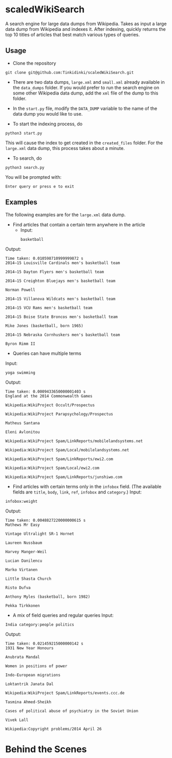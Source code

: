 # scaledWikiSearch

A search engine for large data dumps from Wikipedia. Takes as input a large data dump from Wikipedia and indexes it. After indexing, quickly returns the top 10 titles of articles that best match various types of queries. 

## Usage
- Clone the repository

```git clone git@github.com:Tinkidinki/scaledWikiSearch.git```

- There are two data dumps, `large.xml` and `small.xml` already available in the `data_dumps` folder. If you would prefer to run the search engine on some other Wikipedia data dump, add the `xml` file of the dump to this folder. 

- In the `start.py` file, modify the `DATA_DUMP` variable to the name of the data dump you would like to use.

- To start the indexing process, do

```python3 start.py```

This will cause the index to get created in the `created_files` folder. For the `large.xml` data dump, this process takes about a minute.

- To search, do

```python3 search.py```

You will be prompted with:

```Enter query or press e to exit```


## Examples

The following examples are for the `large.xml` data dump.

- Find articles that contain a certain term anywhere in the article
    - Input:
        ```
        basketball
        ```
Output:
```
Time taken: 0.010598710999999872 s
2014–15 Louisville Cardinals men's basketball team
    
2014–15 Dayton Flyers men's basketball team
    
2014–15 Creighton Bluejays men's basketball team
    
Norman Powell
    
2014–15 Villanova Wildcats men's basketball team
    
2014–15 VCU Rams men's basketball team
    
2014–15 Boise State Broncos men's basketball team
    
Mike Jones (basketball, born 1965)
    
2014–15 Nebraska Cornhuskers men's basketball team
    
Byron Rimm II
```

- Queries can have multiple terms 

Input:
```
yoga swimming
```

Output:
```
Time taken: 0.0009433650000001403 s
England at the 2014 Commonwealth Games
    
Wikipedia:WikiProject Occult/Prospectus
    
Wikipedia:WikiProject Parapsychology/Prospectus
    
Matheus Santana
    
Eleni Avlonitou
    
Wikipedia:WikiProject Spam/LinkReports/mobilelandsystems.net
    
Wikipedia:WikiProject Spam/Local/mobilelandsystems.net
    
Wikipedia:WikiProject Spam/LinkReports/ewi2.com
    
Wikipedia:WikiProject Spam/Local/ewi2.com
    
Wikipedia:WikiProject Spam/LinkReports/junshiwo.com
```

- Find articles with certain terms only in the `infobox` field. (The available fields are `title`, `body`, `link`, `ref`, `infobox` and `category`.) 
Input:
```
infobox:weight
```
Output:
```
Time taken: 0.0048827220000000615 s
Mathews Mr Easy
    
Vintage Ultralight SR-1 Hornet
    
Laureen Nussbaum
    
Harvey Manger-Weil
    
Lucian Danilencu
    
Marko Virtanen
    
Little Shasta Church
    
Risto Dufva
    
Anthony Myles (basketball, born 1982)
    
Pekka Tirkkonen
```

- A mix of field queries and regular queries
Input:
```
India category:people politics
```
Output:
```
Time taken: 0.021459215000000142 s
1931 New Year Honours
    
Anubrata Mandal
    
Women in positions of power
    
Indo-European migrations
    
Loktantrik Janata Dal
    
Wikipedia:WikiProject Spam/LinkReports/events.ccc.de
    
Tasmina Ahmed-Sheikh
    
Cases of political abuse of psychiatry in the Soviet Union
    
Vivek Lall
    
Wikipedia:Copyright problems/2014 April 26
```

# Behind the Scenes



